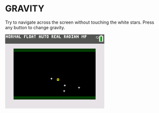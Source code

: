 # GRAVITY

Try to navigate across the screen without touching the white stars.
Press any button to change gravity.

![screenshot](GRAVITY.png)
